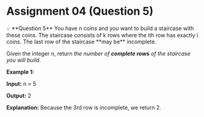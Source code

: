 # Assignment 04 (Question 5)

<aside>
💡 **Question 5**
You have n coins and you want to build a staircase with these coins. The staircase consists of k rows where the ith row has exactly i coins. The last row of the staircase **may be** incomplete.

Given the integer n, return _the number of **complete rows** of the staircase you will build_.

**Example 1:**

**Input:** n = 5

**Output:** 2

**Explanation:** Because the 3rd row is incomplete, we return 2.

</aside>
